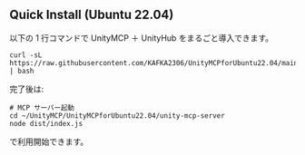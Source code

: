 ## Quick Install (Ubuntu 22.04)

以下の 1 行コマンドで UnityMCP ＋ UnityHub をまるごと導入できます。

```
curl -sL https://raw.githubusercontent.com/KAFKA2306/UnityMCPforUbuntu22.04/main/install.sh | bash
```

完了後は:

```
# MCP サーバー起動
cd ~/UnityMCP/UnityMCPforUbuntu22.04/unity-mcp-server
node dist/index.js
```

で利用開始できます。
